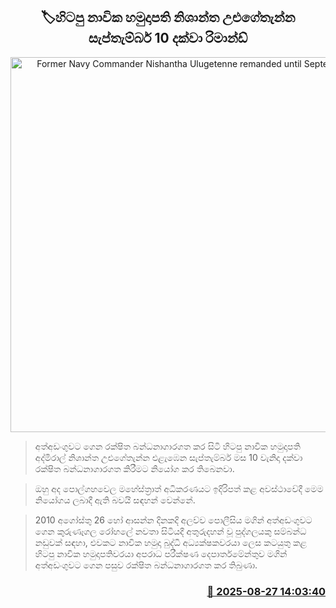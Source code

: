<p align='center'><b><h2 align='center' title='Former Navy Commander Nishantha Ulugetenne remanded until September 10th'>🏷හිටපු නාවික හමුදාපති නිශාන්ත උළුගේතැන්න සැප්තැම්බර් 10 දක්වා රිමාන්ඩ්</h2></b></p>
<p align='center'><img src='https://helakuru.sgp1.cdn.digitaloceanspaces.com/esana/images/lib/court-2[1].jpg' width='600' alt='Former Navy Commander Nishantha Ulugetenne remanded until September 10th'></p>

> අත්අඩංගුවට ගෙන රක්ෂිත බන්ධනාගාරගත කර සිටි හිටපු නාවික හමුදාපති අද්මිරාල් නිශාන්ත උළුගේතැන්න එළැඹෙන සැප්තැම්බර් මස 10 වැනිදා දක්වා රක්ෂිත බන්ධනාගාරගත කිරීමට නියෝග කර තිබෙනවා.

> ඔහු අද පොල්ගහවෙල මහේස්ත්‍රාත් අධිකරණයට ඉදිරිපත් කළ අවස්ථාවේදී මෙම නියෝගය ලබාදී ඇති බවයි සඳහන් වෙන්නේ.

> 2010 අගෝස්තු 26 හෝ ආසන්න දිනකදි අලව්ව පොලීසිය මගින් අත්අඩංගුවට ගෙන කුරුණෑගල රෝහලේ නවතා සිටියදී අතුරුදහන් වූ පුද්ගලයකු සම්බන්ධ නඩුවක් සඳහා, එවකට නාවික හමුදා බුද්ධි අධ්‍යක්ෂකවරයා ලෙස කටයුතු කළ හිටපු නාවික හමුදාපතිවරයා අපරාධ පරීක්ෂණ දෙපාර්තමේන්තුව මගින් අත්අඩංගුවට ගෙන පසුව රක්ෂිත බන්ධනාගාරගත කර තිබුණා.



<h3 align='right'><a href='https://www.helakuru.lk/esana/p/113111/'>📅 2025-08-27 14:03:40</a></h3>
